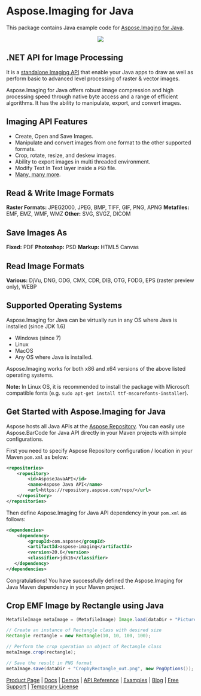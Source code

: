 # Aspose.Imaging for Java

This package contains Java example code for [Aspose.Imaging for Java](https://products.aspose.com/imaging/java).

<p align="center">
  <a title="Download ZIP" href="https://github.com/asposeimaging/Aspose_Imaging_Java/archive/master.zip">
     <img src="http://i.imgur.com/hwNhrGZ.png" />
  </a>
</p>

## .NET API for Image Processing

It is a [standalone Imaging API](https://products.aspose.com/imaging/java) that enable your Java apps to draw as well as perform basic to advanced level processing of raster & vector images.

Aspose.Imaging for Java offers robust image compression and high processing speed through native byte access and a range of efficient algorithms. It has the ability to manipulate, export, and convert images.

## Imaging API Features

- Create, Open and Save Images.
- Manipulate and convert images from one format to the other supported formats.
- Crop, rotate, resize, and deskew images.
- Ability to export images in multi threaded environment.
- Modify Text In Text layer inside a `PSD` file.
- [Many, many more](https://docs.aspose.com/display/imagingjava/Developer+Guide).

## Read & Write Image Formats

**Raster Formats:** JPEG2000, JPEG, BMP, TIFF, GIF, PNG, APNG
**Metafiles:** EMF, EMZ, WMF, WMZ
**Other:** SVG, SVGZ, DICOM

## Save Images As

**Fixed:** PDF
**Photoshop:** PSD
**Markup:** HTML5 Canvas

## Read Image Formats

**Various:** DjVu, DNG, ODG, CMX, CDR, DIB, OTG, FODG, EPS (raster preview only), WEBP

## Supported Operating Systems

Aspose.Imaging for Java can be virtually run in any OS where Java is installed (since JDK 1.6)

- Windows (since 7)
- Linux
- MacOS
- Any OS where Java is installed.

Aspose.Imaging works for both x86 and x64 versions of the above listed operating systems.

**Note:** In Linux OS, it is recommended to install the package with Microsoft compatible fonts (e.g. `sudo apt-get install ttf-mscorefonts-installer`).

## Get Started with Aspose.Imaging for Java

Aspose hosts all Java APIs at the [Aspose Repository](https://repository.aspose.com/webapp/#/artifacts/browse/tree/General/repo/com/aspose/aspose-imaging). You can easily use Aspose.BarCode for Java API directly in your Maven projects with simple configurations.

First you need to specify Aspose Repository configuration / location in your Maven `pom.xml` as below:

```xml
<repositories>
    <repository>
        <id>AsposeJavaAPI</id>
        <name>Aspose Java API</name>
        <url>https://repository.aspose.com/repo/</url>
    </repository>
</repositories>
```

Then define Aspose.Imaging for Java API dependency in your `pom.xml` as follows:

```xml
<dependencies>
    <dependency>
        <groupId>com.aspose</groupId>
        <artifactId>aspose-imaging</artifactId>
        <version>20.6</version>
        <classifier>jdk16</classifier>
   </dependency>
</dependencies>
```

Congratulations! You have successfully defined the Aspose.Imaging for Java Maven dependency in your Maven project.

## Crop EMF Image by Rectangle using Java

```java
MetafileImage metaImage = (MetafileImage) Image.load(dataDir + "Picture1.emf");

// Create an instance of Rectangle class with desired size
Rectangle rectangle = new Rectangle(10, 10, 100, 100);

// Perform the crop operation on object of Rectangle class
metaImage.crop(rectangle);

// Save the result in PNG format
metaImage.save(dataDir + "CropbyRectangle_out.png", new PngOptions());
```

[Product Page](https://products.aspose.com/imaging/java) | [Docs](https://docs.aspose.com/display/imagingjava/Home) | [Demos](https://products.aspose.app/imaging/family) | [API Reference](https://apireference.aspose.com/java/imaging) | [Examples](https://github.com/aspose-imaging/Aspose.Imaging-for-Java) | [Blog](https://blog.aspose.com/category/imaging/) | [Free Support](https://forum.aspose.com/c/imaging) | [Temporary License](https://purchase.aspose.com/temporary-license)
